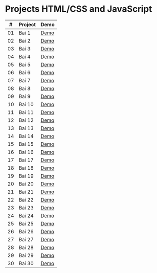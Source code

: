 
# Projects HTML/CSS and JavaScript


|  #  | Project                          | Demo                                                                         |
| :-: | -------------------------------- | ---------------------------------------------------------------------------- |
| 01  | Bai 1                            | [Demo](https://khangphan1121.github.io/30_Project_HTML_CSS_Javascript/Bai1/) |
| 02  | Bai 2                            | [Demo](https://khangphan1121.github.io/30_Project_HTML_CSS_Javascript/Bai2/) |
| 03  | Bai 3                            | [Demo](https://khangphan1121.github.io/30_Project_HTML_CSS_Javascript/Bai3/) |
| 04  | Bai 4                            | [Demo](https://khangphan1121.github.io/30_Project_HTML_CSS_Javascript/Bai4/) |
| 05  | Bai 5                            | [Demo](https://khangphan1121.github.io/30_Project_HTML_CSS_Javascript/Bai5/) |
| 06  | Bai 6                            | [Demo](https://khangphan1121.github.io/30_Project_HTML_CSS_Javascript/Bai6/) |
| 07  | Bai 7                            | [Demo](https://khangphan1121.github.io/30_Project_HTML_CSS_Javascript/Bai7/) |
| 08  | Bai 8                            | [Demo](https://khangphan1121.github.io/30_Project_HTML_CSS_Javascript/Bai8/) |
| 09  | Bai 9                            | [Demo](https://khangphan1121.github.io/30_Project_HTML_CSS_Javascript/Bai9/) |
| 10  | Bai 10                           | [Demo](https://khangphan1121.github.io/30_Project_HTML_CSS_Javascript/Bai10/)|
| 11  | Bai 11                           | [Demo](https://khangphan1121.github.io/30_Project_HTML_CSS_Javascript/Bai11/)|
| 12  | Bai 12                           | [Demo](https://khangphan1121.github.io/30_Project_HTML_CSS_Javascript/Bai12/)|
| 13  | Bai 13                           | [Demo](https://khangphan1121.github.io/30_Project_HTML_CSS_Javascript/Bai13/)|
| 14  | Bai 14                           | [Demo](https://khangphan1121.github.io/30_Project_HTML_CSS_Javascript/Bai14/)|
| 15  | Bai 15                           | [Demo](https://khangphan1121.github.io/30_Project_HTML_CSS_Javascript/Bai15/)|
| 16  | Bai 16                           | [Demo](https://khangphan1121.github.io/30_Project_HTML_CSS_Javascript/Bai16/)|
| 17  | Bai 17                           | [Demo](https://khangphan1121.github.io/30_Project_HTML_CSS_Javascript/Bai17/)|
| 18  | Bai 18                           | [Demo](https://khangphan1121.github.io/30_Project_HTML_CSS_Javascript/Bai18/)|
| 19  | Bai 19                           | [Demo](https://khangphan1121.github.io/30_Project_HTML_CSS_Javascript/Bai19/)|
| 20  | Bai 20                           | [Demo](https://khangphan1121.github.io/30_Project_HTML_CSS_Javascript/Bai20/)|
| 21  | Bai 21                           | [Demo](https://khangphan1121.github.io/30_Project_HTML_CSS_Javascript/Bai21/)|
| 22  | Bai 22                           | [Demo](https://khangphan1121.github.io/30_Project_HTML_CSS_Javascript/Bai22/)|
| 23  | Bai 23                           | [Demo](https://khangphan1121.github.io/30_Project_HTML_CSS_Javascript/Bai23/)|
| 24  | Bai 24                           | [Demo](https://khangphan1121.github.io/30_Project_HTML_CSS_Javascript/Bai24/)|
| 25  | Bai 25                           | [Demo](https://khangphan1121.github.io/30_Project_HTML_CSS_Javascript/Bai25/)|
| 26  | Bai 26                           | [Demo](https://khangphan1121.github.io/30_Project_HTML_CSS_Javascript/Bai26/)|
| 27  | Bai 27                           | [Demo](https://khangphan1121.github.io/30_Project_HTML_CSS_Javascript/Bai27/)|
| 28  | Bai 28                           | [Demo](https://khangphan1121.github.io/30_Project_HTML_CSS_Javascript/Bai28/)|
| 29  | Bai 29                           | [Demo](https://khangphan1121.github.io/30_Project_HTML_CSS_Javascript/Bai29/)|
| 30  | Bai 30                           | [Demo](https://khangphan1121.github.io/30_Project_HTML_CSS_Javascript/Bai30/)|